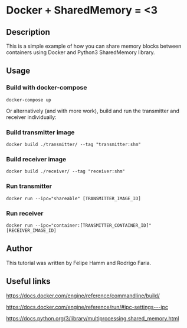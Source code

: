 # Docker + SharedMemory = <3
## Description
This is a simple example of how you can share memory blocks between containers using Docker and Python3 SharedMemory library.

## Usage

### Build with docker-compose
```docker-compose up```

Or alternatively (and with more work), build and run the transmitter and receiver individually:

### Build transmitter image
```docker build ./transmitter/ --tag "transmitter:shm"```

### Build receiver image 
```docker build ./receiver/ --tag "receiver:shm"```

### Run transmitter
```docker run --ipc="shareable" [TRANSMITTER_IMAGE_ID]```

### Run receiver
```docker run --ipc="container:[TRANSMITTER_CONTAINER_ID]" [RECEIVER_IMAGE_ID]```

## Author
This tutorial was written by Felipe Hamm and Rodrigo Faria.

## Useful links

https://docs.docker.com/engine/reference/commandline/build/

https://docs.docker.com/engine/reference/run/#ipc-settings---ipc

https://docs.python.org/3/library/multiprocessing.shared_memory.html
